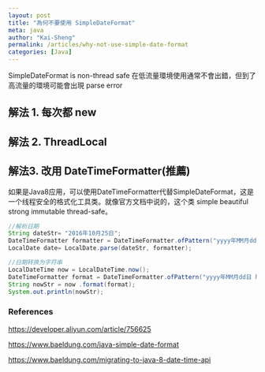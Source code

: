 ```yaml
---
layout: post
title: "為何不要使用 SimpleDateFormat"
meta: java
author: "Kai-Sheng"
permalink: /articles/why-not-use-simple-date-format
categories: [Java]
--- 
```


SimpleDateFormat is non-thread safe
在低流量環境使用通常不會出錯，但到了高流量的環境可能會出現 parse error



## 解法 1. 每次都 new

## 解法 2. ThreadLocal

## 解法3. 改用  DateTimeFormatter(推薦)


如果是Java8应用，可以使用DateTimeFormatter代替SimpleDateFormat，这是一个线程安全的格式化工具类。就像官方文档中说的，这个类 simple beautiful strong immutable thread-safe。


```java
//解析日期
String dateStr= "2016年10月25日";
DateTimeFormatter formatter = DateTimeFormatter.ofPattern("yyyy年MM月dd日");
LocalDate date= LocalDate.parse(dateStr, formatter);

//日期转换为字符串
LocalDateTime now = LocalDateTime.now();
DateTimeFormatter format = DateTimeFormatter.ofPattern("yyyy年MM月dd日 hh:mm a");
String nowStr = now .format(format);
System.out.println(nowStr);
```

### **References**
 https://developer.aliyun.com/article/756625

 https://www.baeldung.com/java-simple-date-format

 https://www.baeldung.com/migrating-to-java-8-date-time-api